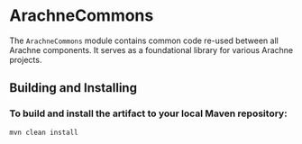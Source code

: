 # ArachneCommons

The `ArachneCommons` module contains common code re-used between all Arachne components. It serves as a foundational library for various Arachne projects.

## Building and Installing

### To build and install the artifact to your local Maven repository:
```sh
mvn clean install
```
